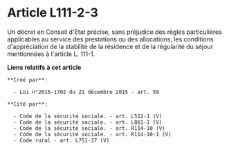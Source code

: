# Article L111-2-3

Un décret en Conseil d'Etat précise, sans préjudice des règles particulières applicables au service des prestations ou des
allocations, les conditions d'appréciation de la stabilité de la résidence et de la régularité du séjour mentionnées à
l'article L. 111-1.

**Liens relatifs à cet article**

	**Créé par**:

	  - Loi n°2015-1702 du 21 décembre 2015 - art. 59

	**Cité par**:

	  - Code de la sécurité sociale. - art. L512-1 (V)
	  - Code de la sécurité sociale. - art. L861-1 (V)
	  - Code de la sécurité sociale. - art. R114-10 (V)
	  - Code de la sécurité sociale. - art. R114-10-1 (V)
	  - Code rural - art. L751-37 (V)
